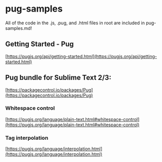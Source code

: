 # pug-samples
All of the code in the .js, .pug, and .html files in root are included in pug-samples.md!

## Getting Started - Pug
[https://pugjs.org/api/getting-started.html](https://pugjs.org/api/getting-started.html)

## Pug bundle for Sublime Text 2/3:
[https://packagecontrol.io/packages/Pug](https://packagecontrol.io/packages/Pug)

### Whitespace control
[https://pugjs.org/language/plain-text.html#whitespace-control](https://pugjs.org/language/plain-text.html#whitespace-control)

### Tag interpolation
[https://pugjs.org/language/interpolation.html](https://pugjs.org/language/interpolation.html)
